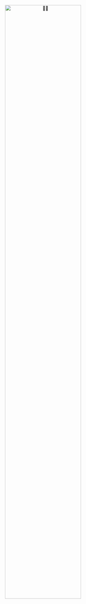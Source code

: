 <p align=center>
   <a href="https://cheng-dx.github.io/new-page/">
      <img title="🐰🐰" style="width: 70%" src="https://s1.ax1x.com/2022/04/05/qLiWtI.png" />
   </a>
</p>
